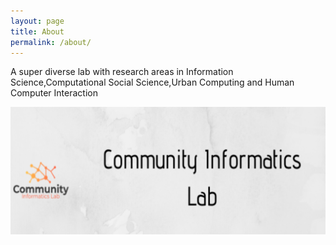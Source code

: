```yaml
---
layout: page
title: About
permalink: /about/
---
```

<html>
 <div class="post-content">
    <p>A super diverse lab with research areas in Information Science,Computational Social Science,Urban Computing and Human Computer Interaction</p>
	<img src="/assets/cil_banner.png" alt="banner">
  </div>
</html>
